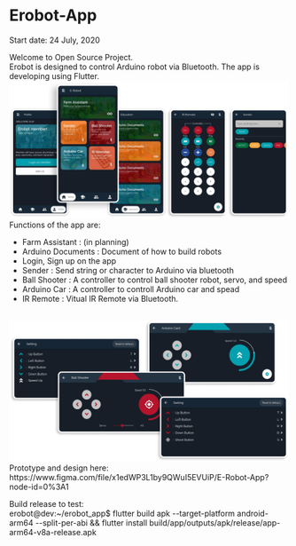 # Erobot-App
Start date: 24 July, 2020

Welcome to Open Source Project.<br>
Erobot is designed to control Arduino robot via Bluetooth. The app is developing using Flutter.
<br>
<img style="height: 10px, width: auto" src="./assets/5screen.png"><br>
Functions of the app are:<br>
- Farm Assistant : (in planning)
- Arduino Documents : Document of how to build robots
- Login, Sign up on the app
- Sender : Send string or character to Arduino via bluetooth
- Ball Shooter : A controller to control ball shooter robot, servo, and speed
- Arduino Car : A controller to controll Arduino car and spead
- IR Remote : Vitual IR Remote via Bluetooth.
<br>
<img src="./assets/4screen.png"><br>
Prototype and design here: https://www.figma.com/file/x1edWP3L1by9QWuI5EVUiP/E-Robot-App?node-id=0%3A1

Build release to test:<br>
erobot@dev:~/erobot_app$ flutter build apk --target-platform android-arm64 --split-per-abi && flutter install build/app/outputs/apk/release/app-arm64-v8a-release.apk


 
 
 
